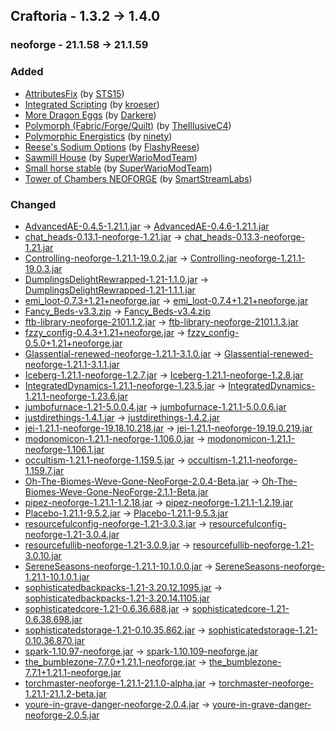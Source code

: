 ## Craftoria - 1.3.2 -> 1.4.0

### neoforge - 21.1.58 -> 21.1.59

### Added

  * [AttributesFix](https://www.curseforge.com/minecraft/mc-mods/attributesfix) (by [STS15](https://www.curseforge.com/members/STS15/projects))
  * [Integrated Scripting](https://www.curseforge.com/minecraft/mc-mods/integrated-scripting) (by [kroeser](https://www.curseforge.com/members/kroeser/projects))
  * [More Dragon Eggs](https://www.curseforge.com/minecraft/mc-mods/more-dragon-eggs) (by [Darkere](https://www.curseforge.com/members/Darkere/projects))
  * [Polymorph (Fabric/Forge/Quilt)](https://www.curseforge.com/minecraft/mc-mods/polymorph) (by [TheIllusiveC4](https://www.curseforge.com/members/TheIllusiveC4/projects))
  * [Polymorphic Energistics](https://www.curseforge.com/minecraft/mc-mods/polymorphic-energistics) (by [ninety](https://www.curseforge.com/members/ninety/projects))
  * [Reese's Sodium Options](https://www.curseforge.com/minecraft/mc-mods/reeses-sodium-options) (by [FlashyReese](https://www.curseforge.com/members/FlashyReese/projects))
  * [Sawmill House](https://www.curseforge.com/minecraft/mc-mods/sawmill-house) (by [SuperWarioModTeam](https://www.curseforge.com/members/SuperWarioModTeam/projects))
  * [Small horse stable](https://www.curseforge.com/minecraft/mc-mods/small-horse-stable) (by [SuperWarioModTeam](https://www.curseforge.com/members/SuperWarioModTeam/projects))
  * [Tower of Chambers NEOFORGE](https://www.curseforge.com/minecraft/mc-mods/tower-of-chambers) (by [SmartStreamLabs](https://www.curseforge.com/members/SmartStreamLabs/projects))

### Changed

  * [AdvancedAE-0.4.5-1.21.1.jar](https://www.curseforge.com/minecraft/mc-mods/advancedae/files/5721618) -> [AdvancedAE-0.4.6-1.21.1.jar](https://www.curseforge.com/minecraft/mc-mods/advancedae/files/5760716)
  * [chat_heads-0.13.1-neoforge-1.21.jar](https://www.curseforge.com/minecraft/mc-mods/chat-heads/files/5742485) -> [chat_heads-0.13.3-neoforge-1.21.jar](https://www.curseforge.com/minecraft/mc-mods/chat-heads/files/5761172)
  * [Controlling-neoforge-1.21.1-19.0.2.jar](https://www.curseforge.com/minecraft/mc-mods/controlling/files/5708192) -> [Controlling-neoforge-1.21.1-19.0.3.jar](https://www.curseforge.com/minecraft/mc-mods/controlling/files/5759862)
  * [DumplingsDelightRewrapped-1.21-1.1.0.jar](https://www.curseforge.com/minecraft/mc-mods/dumplings-delight-rewrapped/files/5689383) -> [DumplingsDelightRewrapped-1.21-1.1.1.jar](https://www.curseforge.com/minecraft/mc-mods/dumplings-delight-rewrapped/files/5761704)
  * [emi_loot-0.7.3+1.21+neoforge.jar](https://www.curseforge.com/minecraft/mc-mods/emi-loot/files/5717960) -> [emi_loot-0.7.4+1.21+neoforge.jar](https://www.curseforge.com/minecraft/mc-mods/emi-loot/files/5760220)
  * [Fancy_Beds-v3.3.zip](https://www.curseforge.com/minecraft/texture-packs/fancy-beds/files/5683835) -> [Fancy_Beds-v3.4.zip](https://www.curseforge.com/minecraft/texture-packs/fancy-beds/files/5761671)
  * [ftb-library-neoforge-2101.1.2.jar](https://www.curseforge.com/minecraft/mc-mods/ftb-library-forge/files/5714916) -> [ftb-library-neoforge-2101.1.3.jar](https://www.curseforge.com/minecraft/mc-mods/ftb-library-forge/files/5754910)
  * [fzzy_config-0.4.3+1.21+neoforge.jar](https://www.curseforge.com/minecraft/mc-mods/fzzy-config/files/5721280) -> [fzzy_config-0.5.0+1.21+neoforge.jar](https://www.curseforge.com/minecraft/mc-mods/fzzy-config/files/5756627)
  * [Glassential-renewed-neoforge-1.21.1-3.1.0.jar](https://www.curseforge.com/minecraft/mc-mods/glassential-renewed/files/5736814) -> [Glassential-renewed-neoforge-1.21.1-3.1.1.jar](https://www.curseforge.com/minecraft/mc-mods/glassential-renewed/files/5758478)
  * [Iceberg-1.21.1-neoforge-1.2.7.jar](https://www.curseforge.com/minecraft/mc-mods/iceberg/files/5732278) -> [Iceberg-1.21.1-neoforge-1.2.8.jar](https://www.curseforge.com/minecraft/mc-mods/iceberg/files/5750025)
  * [IntegratedDynamics-1.21.1-neoforge-1.23.5.jar](https://www.curseforge.com/minecraft/mc-mods/integrated-dynamics/files/5732208) -> [IntegratedDynamics-1.21.1-neoforge-1.23.6.jar](https://www.curseforge.com/minecraft/mc-mods/integrated-dynamics/files/5749697)
  * [jumbofurnace-1.21-5.0.0.4.jar](https://www.curseforge.com/minecraft/mc-mods/jumbo-furnace/files/5548945) -> [jumbofurnace-1.21.1-5.0.0.6.jar](https://www.curseforge.com/minecraft/mc-mods/jumbo-furnace/files/5760290)
  * [justdirethings-1.4.1.jar](https://www.curseforge.com/minecraft/mc-mods/just-dire-things/files/5735042) -> [justdirethings-1.4.2.jar](https://www.curseforge.com/minecraft/mc-mods/just-dire-things/files/5757359)
  * [jei-1.21.1-neoforge-19.18.10.218.jar](https://www.curseforge.com/minecraft/mc-mods/jei/files/5745660) -> [jei-1.21.1-neoforge-19.19.0.219.jar](https://www.curseforge.com/minecraft/mc-mods/jei/files/5761000)
  * [modonomicon-1.21.1-neoforge-1.106.0.jar](https://www.curseforge.com/minecraft/mc-mods/modonomicon/files/5717209) -> [modonomicon-1.21.1-neoforge-1.106.1.jar](https://www.curseforge.com/minecraft/mc-mods/modonomicon/files/5761291)
  * [occultism-1.21.1-neoforge-1.159.5.jar](https://www.curseforge.com/minecraft/mc-mods/occultism/files/5733555) -> [occultism-1.21.1-neoforge-1.159.7.jar](https://www.curseforge.com/minecraft/mc-mods/occultism/files/5761396)
  * [Oh-The-Biomes-Weve-Gone-NeoForge-2.0.4-Beta.jar](https://www.curseforge.com/minecraft/mc-mods/oh-the-biomes-weve-gone/files/5737654) -> [Oh-The-Biomes-Weve-Gone-NeoForge-2.1.1-Beta.jar](https://www.curseforge.com/minecraft/mc-mods/oh-the-biomes-weve-gone/files/5757199)
  * [pipez-neoforge-1.21.1-1.2.18.jar](https://www.curseforge.com/minecraft/mc-mods/pipez/files/5656728) -> [pipez-neoforge-1.21.1-1.2.19.jar](https://www.curseforge.com/minecraft/mc-mods/pipez/files/5757713)
  * [Placebo-1.21.1-9.5.2.jar](https://www.curseforge.com/minecraft/mc-mods/placebo/files/5705700) -> [Placebo-1.21.1-9.5.3.jar](https://www.curseforge.com/minecraft/mc-mods/placebo/files/5751511)
  * [resourcefulconfig-neoforge-1.21-3.0.3.jar](https://www.curseforge.com/minecraft/mc-mods/resourceful-config/files/5548748) -> [resourcefulconfig-neoforge-1.21-3.0.4.jar](https://www.curseforge.com/minecraft/mc-mods/resourceful-config/files/5753339)
  * [resourcefullib-neoforge-1.21-3.0.9.jar](https://www.curseforge.com/minecraft/mc-mods/resourceful-lib/files/5483169) -> [resourcefullib-neoforge-1.21-3.0.10.jar](https://www.curseforge.com/minecraft/mc-mods/resourceful-lib/files/5681267)
  * [SereneSeasons-neoforge-1.21.1-10.1.0.0.jar](https://www.curseforge.com/minecraft/mc-mods/serene-seasons/files/5661346) -> [SereneSeasons-neoforge-1.21.1-10.1.0.1.jar](https://www.curseforge.com/minecraft/mc-mods/serene-seasons/files/5753503)
  * [sophisticatedbackpacks-1.21-3.20.12.1095.jar](https://www.curseforge.com/minecraft/mc-mods/sophisticated-backpacks/files/5747656) -> [sophisticatedbackpacks-1.21-3.20.14.1105.jar](https://www.curseforge.com/minecraft/mc-mods/sophisticated-backpacks/files/5757742)
  * [sophisticatedcore-1.21-0.6.36.688.jar](https://www.curseforge.com/minecraft/mc-mods/sophisticated-core/files/5747657) -> [sophisticatedcore-1.21-0.6.38.698.jar](https://www.curseforge.com/minecraft/mc-mods/sophisticated-core/files/5755390)
  * [sophisticatedstorage-1.21-0.10.35.862.jar](https://www.curseforge.com/minecraft/mc-mods/sophisticated-storage/files/5747660) -> [sophisticatedstorage-1.21-0.10.36.870.jar](https://www.curseforge.com/minecraft/mc-mods/sophisticated-storage/files/5761084)
  * [spark-1.10.97-neoforge.jar](https://www.curseforge.com/minecraft/mc-mods/spark/files/5622205) -> [spark-1.10.109-neoforge.jar](https://www.curseforge.com/minecraft/mc-mods/spark/files/5759671)
  * [the_bumblezone-7.7.0+1.21.1-neoforge.jar](https://www.curseforge.com/minecraft/mc-mods/the-bumblezone-forge/files/5746098) -> [the_bumblezone-7.7.1+1.21.1-neoforge.jar](https://www.curseforge.com/minecraft/mc-mods/the-bumblezone-forge/files/5757433)
  * [torchmaster-neoforge-1.21.1-21.1.0-alpha.jar](https://www.curseforge.com/minecraft/mc-mods/torchmaster/files/5699166) -> [torchmaster-neoforge-1.21.1-21.1.2-beta.jar](https://www.curseforge.com/minecraft/mc-mods/torchmaster/files/5758145)
  * [youre-in-grave-danger-neoforge-2.0.4.jar](https://www.curseforge.com/minecraft/mc-mods/youre-in-grave-danger/files/5748762) -> [youre-in-grave-danger-neoforge-2.0.5.jar](https://www.curseforge.com/minecraft/mc-mods/youre-in-grave-danger/files/5749163)

